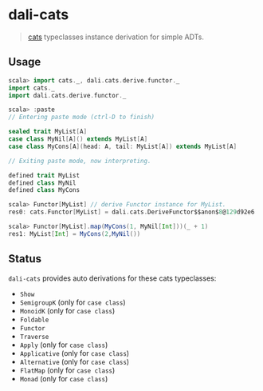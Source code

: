 dali-cats
====

> [cats] typeclasses instance derivation for simple ADTs.

Usage
----

```scala
scala> import cats._, dali.cats.derive.functor._
import cats._
import dali.cats.derive.functor._

scala> :paste
// Entering paste mode (ctrl-D to finish)

sealed trait MyList[A]
case class MyNil[A]() extends MyList[A]
case class MyCons[A](head: A, tail: MyList[A]) extends MyList[A]

// Exiting paste mode, now interpreting.

defined trait MyList
defined class MyNil
defined class MyCons

scala> Functor[MyList] // derive Functor instance for MyList.
res0: cats.Functor[MyList] = dali.cats.DeriveFunctor$$anon$8@129d92e6

scala> Functor[MyList].map(MyCons(1, MyNil[Int]))(_ + 1)
res1: MyList[Int] = MyCons(2,MyNil())
```

Status
----

`dali-cats` provides auto derivations for these cats typeclasses:

- `Show`
- `SemigroupK` (only for `case class`)
- `MonoidK` (only for `case class`)
- `Foldable`
- `Functor`
- `Traverse`
- `Apply` (only for `case class`)
- `Applicative` (only for `case class`)
- `Alternative` (only for `case class`)
- `FlatMap` (only for `case class`)
- `Monad` (only for `case class`)

[cats]: https://typelevel.org/cats/